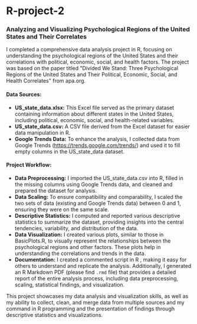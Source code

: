# R-project-2
### Analyzing and Visualizing Psychological Regions of the United States and Their Correlates
I completed a comprehensive data analysis project in R, focusing on understanding the psychological regions of the United States and their correlations with political, economic, social, and health factors. The project was based on the paper titled "Divided We Stand: Three Psychological Regions of the United States and Their Political, Economic, Social, and Health Correlates" from apa.org.

#### Data Sources:
* <b>US_state_data.xlsx:</b> This Excel file served as the primary dataset containing information about different states in the United States, including political, economic, social, and health-related variables. <br>
* <b>US_state_data.csv:</b> A CSV file derived from the Excel dataset for easier data manipulation in R.<br>
* <b>Google Trends Data:</b> To enhance the analysis, I collected data from Google Trends (https://trends.google.com/trends/) and used it to fill empty columns in the US_state_data dataset. <br>

#### Project Workflow:
* <b>Data Preprocessing:</b> I imported the US_state_data.csv into R, filled in the missing columns using Google Trends data, and cleaned and prepared the dataset for analysis.<br>
* <b>Data Scaling:</b> To ensure compatibility and comparability, I scaled the two sets of data (existing and Google Trends data) between 0 and 1, ensuring they were on the same scale.<br>
* <b>Descriptive Statistics:</b> I computed and reported various descriptive statistics to summarize the dataset, providing insights into the central tendencies, variability, and distribution of the data.<br>
* <b>Data Visualization:</b> I created various plots, similar to those in BasicPlots.R, to visually represent the relationships between the psychological regions and other factors. These plots help in understanding the correlations and trends in the data.<br>
* <b>Documentation:</b> I created a commented script in R , making it easy for others to understand and replicate the analysis. Additionally, I generated an R Markdown PDF (please find <code>.rmd</code> file) that provides a detailed report of the entire analysis process, including data preprocessing, scaling, statistical findings, and visualization.<br>

This project showcases my data analysis and visualization skills, as well as my ability to collect, clean, and merge data from multiple sources and my command in R programming and the presentation of findings through descriptive statistics and visualizations.
